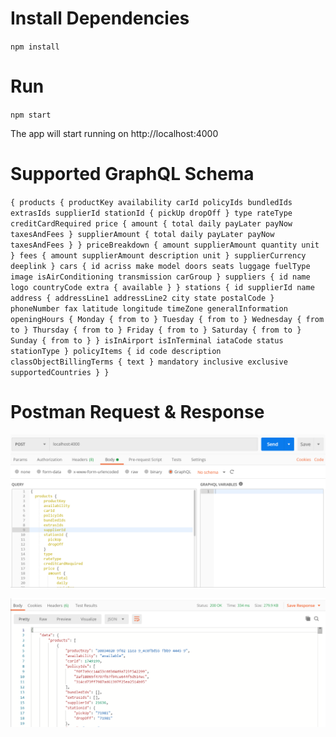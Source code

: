 # Install Dependencies

`npm install`

# Run 

`npm start`

The app will start running on http://localhost:4000

# Supported GraphQL Schema

`{
  products {
      productKey
      availability
      carId
      policyIds
      bundledIds
      extrasIds
      supplierId
      stationId {
        pickUp
        dropOff
      }
      type
      rateType
      creditCardRequired
      price {
        amount {
            total
            daily
            payLater
            payNow
            taxesAndFees
        }
        supplierAmount {
            total
            daily
            payLater
            payNow
            taxesAndFees
        }
      }
      priceBreakdown {
        amount
        supplierAmount
        quantity
        unit
      }
      fees {
        amount
        supplierAmount
        description
        unit
      }
      supplierCurrency
      deeplink
  }
  cars {
    id
    acriss
    make
    model
    doors
    seats
    luggage
    fuelType
    image
    isAirConditioning
    transmission
    carGroup
  }
  suppliers {
    id
    name
    logo
    countryCode
    extra {
        available
    }
  }
  stations {
    id
    supplierId
    name
    address {
        addressLine1
        addressLine2
        city
        state
        postalCode
    }
    phoneNumber
    fax
    latitude
    longitude
    timeZone
    generalInformation
    openingHours {
        Monday {
            from
            to
        }
        Tuesday {
            from
            to
        }
        Wednesday {
            from
            to
        }
        Thursday {
            from
            to
        }
        Friday {
            from
            to
        }
        Saturday {
            from
            to
        }
        Sunday {
            from
            to
        }
    }
    isInAirport
    isInTerminal
    iataCode
    status
    stationType
  }
  policyItems {
    id
    code
    description
    classObjectBillingTerms {
        text
    }
    mandatory
    inclusive
    exclusive
    supportedCountries
  }
}`

# Postman Request & Response

![Postman Request](request.png)

![Postman Request](response.png)